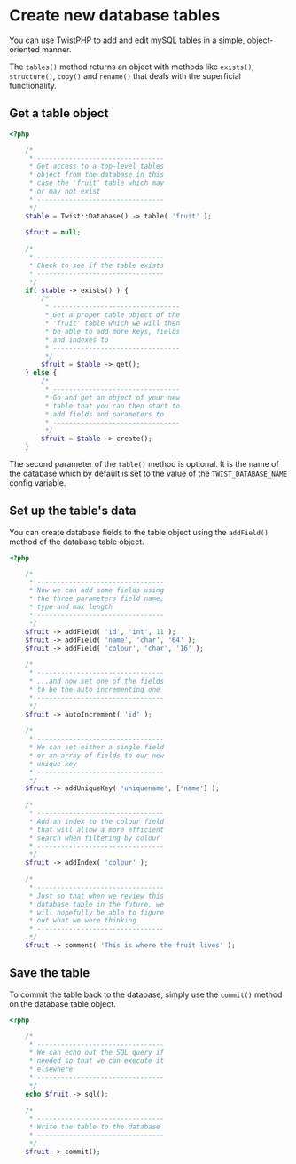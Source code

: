 # Create new database tables

You can use TwistPHP to add and edit mySQL tables in a simple, object-oriented manner.

The `tables()` method returns an object with methods like `exists()`, `structure()`, `copy()` and `rename()` that deals with the superficial functionality.

## Get a table object

```php
<?php

    /*
     * --------------------------------
     * Get access to a top-level tables
     * object from the database in this
     * case the 'fruit' table which may
     * or may not exist
     * --------------------------------
     */
    $table = Twist::Database() -> table( 'fruit' );
    
    $fruit = null;
    
    /*
     * --------------------------------
     * Check to see if the table exists
     * --------------------------------
     */
    if( $table -> exists() ) {
        /*
         * --------------------------------
         * Get a proper table object of the
         * 'fruit' table which we will then
         * be able to add more keys, fields
         * and indexes to
         * --------------------------------
         */
        $fruit = $table -> get();
    } else {
        /*
         * --------------------------------
         * Go and get an object of your new
         * table that you can then start to
         * add fields and parameters to
         * --------------------------------
         */
        $fruit = $table -> create();
    }
```


The second parameter of the `table()` method is optional. It is the name of the database which by default is set to the value of the `TWIST_DATABASE_NAME` config variable.

## Set up the table's data

You can create database fields to the table object using the `addField()` method of the database table object.

```php
<?php

    /*
     * --------------------------------
     * Now we can add some fields using
     * the three parameters field name,
     * type and max length
     * --------------------------------
     */
    $fruit -> addField( 'id', 'int', 11 );
    $fruit -> addField( 'name', 'char', '64' );
    $fruit -> addField( 'colour', 'char', '16' );
    
    /*
     * --------------------------------
     * ...and now set one of the fields
     * to be the auto incrementing one
     * --------------------------------
     */
    $fruit -> autoIncrement( 'id' );
    
    /*
     * --------------------------------
     * We can set either a single field
     * or an array of fields to our new
     * unique key
     * --------------------------------
     */
    $fruit -> addUniqueKey( 'uniquename', ['name'] );
    
    /*
     * --------------------------------
     * Add an index to the colour field
     * that will allow a more efficient
     * search when filtering by colour
     * --------------------------------
     */
    $fruit -> addIndex( 'colour' );
    
    /*
     * --------------------------------
     * Just so that when we review this
     * database table in the future, we
     * will hopefully be able to figure
     * out what we were thinking
     * --------------------------------
     */
    $fruit -> comment( 'This is where the fruit lives' );
```

## Save the table

To commit the table back to the database, simply use the `commit()` method on the database table object.

```php
<?php

    /*
     * --------------------------------
     * We can echo out the SQL query if
     * needed so that we can execute it
     * elsewhere
     * --------------------------------
     */
    echo $fruit -> sql();
    
    /*
     * --------------------------------
     * Write the table to the database
     * --------------------------------
     */
    $fruit -> commit();
```